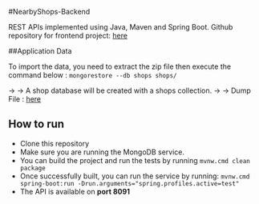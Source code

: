 #NearbyShops-Backend 

REST APIs implemented using Java, Maven and Spring Boot.
Github repository for frontend project: <a href="https://github.com/Abd2rahman/NearbyShops-Frontend-">here</a>

##Application Data

To import the data, you need to extract the zip file then execute the command below :
```mongorestore --db shops shops/```

→ → A shop database will be created with a shops collection.
→ → Dump File : <a href="https://github.com/hiddenfounders/web-coding-challenge/blob/master/dump-shops.zip">here</a>

## How to run

* Clone this repository 
* Make sure you are running the MongoDB service.
* You can build the project and run the tests by running ```mvnw.cmd clean package```
* Once successfully built, you can run the service by running:
	```mvnw.cmd spring-boot:run -Drun.arguments="spring.profiles.active=test"```
* The API is available on **port 8091**